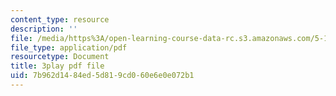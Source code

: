 ```yaml
---
content_type: resource
description: ''
file: /media/https%3A/open-learning-course-data-rc.s3.amazonaws.com/5-111-principles-of-chemical-science-fall-2008/7b962d1484ed5d819cd060e6e0e072b1_l6Bf5ktvM_g.pdf
file_type: application/pdf
resourcetype: Document
title: 3play pdf file
uid: 7b962d14-84ed-5d81-9cd0-60e6e0e072b1
---
```


